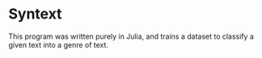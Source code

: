 # Syntext

This program was written purely in Julia, and trains a dataset to classify a given text into a genre of text.
